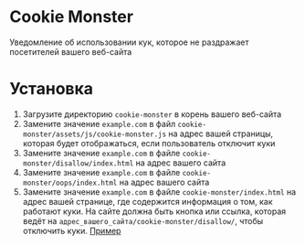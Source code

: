 # Cookie Monster
Уведомление об использовании кук, которое не раздражает посетителей вашего веб-сайта

# Установка

1. Загрузите директорию `cookie-monster` в корень вашего веб-сайта
2. Замените значение `example.com` в файл `cookie-monster/assets/js/cookie-monster.js` на адрес вашей страницы, которая будет отображаться, если пользователь отключит куки
3. Замените значение `example.com` в файле `cookie-monster/disallow/index.html` на адрес вашего сайта
4. Замените значение `example.com` в файле `cookie-monster/oops/index.html` на адрес вашего сайта
5. Замените значение `example.com` в файле `cookie-monster/index.html` на адрес вашей странице, где содержится информация о том, как работают куки. На сайте должна быть кнопка или ссылка, которая ведёт на `адрес_вашего_сайта/cookie-monster/disallow/`, чтобы отключить куки. [Пример](https://blog.podivilov.ru/all/cookies/)
